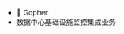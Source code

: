 - 👋 Gopher
- 数据中心基础设施监控集成业务


<!---
linzhongwumuye/linzhongwumuye is a ✨ special ✨ repository because its `README.md` (this file) appears on your GitHub profile.
You can click the Preview link to take a look at your changes.
--->
